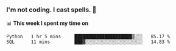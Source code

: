 ### I'm not coding. I cast spells. 🎩

📊 **This week I spent my time on**
<!--START_SECTION:waka-->

```text
Python   1 hr 5 mins     █████████████████████▒░░░   85.17 %
SQL      11 mins         ███▓░░░░░░░░░░░░░░░░░░░░░   14.83 %
```

<!--END_SECTION:waka-->
